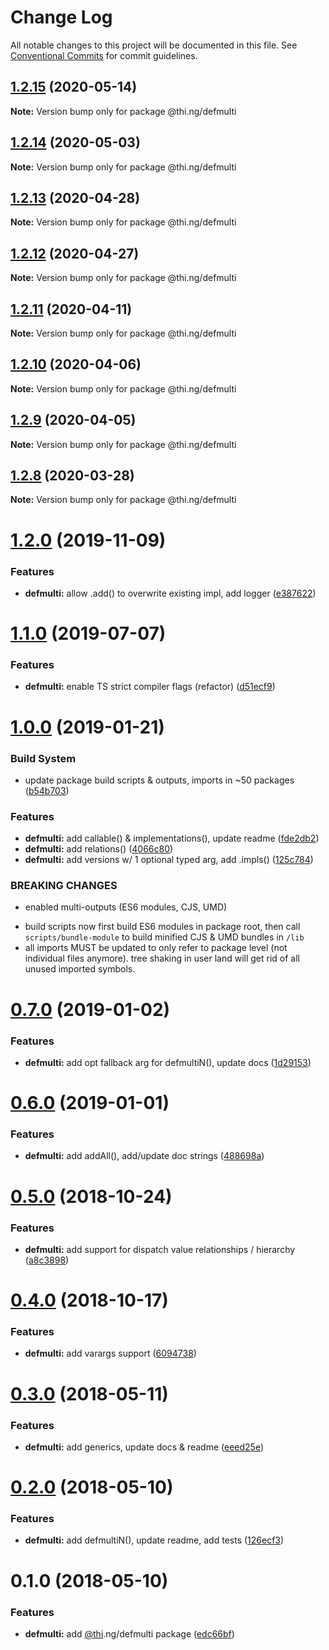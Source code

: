 # Change Log

All notable changes to this project will be documented in this file.
See [Conventional Commits](https://conventionalcommits.org) for commit guidelines.

## [1.2.15](https://github.com/thi-ng/umbrella/compare/@thi.ng/defmulti@1.2.14...@thi.ng/defmulti@1.2.15) (2020-05-14)

**Note:** Version bump only for package @thi.ng/defmulti





## [1.2.14](https://github.com/thi-ng/umbrella/compare/@thi.ng/defmulti@1.2.13...@thi.ng/defmulti@1.2.14) (2020-05-03)

**Note:** Version bump only for package @thi.ng/defmulti





## [1.2.13](https://github.com/thi-ng/umbrella/compare/@thi.ng/defmulti@1.2.12...@thi.ng/defmulti@1.2.13) (2020-04-28)

**Note:** Version bump only for package @thi.ng/defmulti





## [1.2.12](https://github.com/thi-ng/umbrella/compare/@thi.ng/defmulti@1.2.11...@thi.ng/defmulti@1.2.12) (2020-04-27)

**Note:** Version bump only for package @thi.ng/defmulti





## [1.2.11](https://github.com/thi-ng/umbrella/compare/@thi.ng/defmulti@1.2.10...@thi.ng/defmulti@1.2.11) (2020-04-11)

**Note:** Version bump only for package @thi.ng/defmulti





## [1.2.10](https://github.com/thi-ng/umbrella/compare/@thi.ng/defmulti@1.2.9...@thi.ng/defmulti@1.2.10) (2020-04-06)

**Note:** Version bump only for package @thi.ng/defmulti





## [1.2.9](https://github.com/thi-ng/umbrella/compare/@thi.ng/defmulti@1.2.8...@thi.ng/defmulti@1.2.9) (2020-04-05)

**Note:** Version bump only for package @thi.ng/defmulti





## [1.2.8](https://github.com/thi-ng/umbrella/compare/@thi.ng/defmulti@1.2.7...@thi.ng/defmulti@1.2.8) (2020-03-28)

**Note:** Version bump only for package @thi.ng/defmulti





# [1.2.0](https://github.com/thi-ng/umbrella/compare/@thi.ng/defmulti@1.1.4...@thi.ng/defmulti@1.2.0) (2019-11-09)

### Features

* **defmulti:** allow .add() to overwrite existing impl, add logger ([e387622](https://github.com/thi-ng/umbrella/commit/e387622d3ad44bc0df029c5ba641244dc12c6353))

# [1.1.0](https://github.com/thi-ng/umbrella/compare/@thi.ng/defmulti@1.0.9...@thi.ng/defmulti@1.1.0) (2019-07-07)

### Features

* **defmulti:** enable TS strict compiler flags (refactor) ([d51ecf9](https://github.com/thi-ng/umbrella/commit/d51ecf9))

# [1.0.0](https://github.com/thi-ng/umbrella/compare/@thi.ng/defmulti@0.7.0...@thi.ng/defmulti@1.0.0) (2019-01-21)

### Build System

* update package build scripts & outputs, imports in ~50 packages ([b54b703](https://github.com/thi-ng/umbrella/commit/b54b703))

### Features

* **defmulti:** add callable() & implementations(), update readme ([fde2db2](https://github.com/thi-ng/umbrella/commit/fde2db2))
* **defmulti:** add relations() ([4066c80](https://github.com/thi-ng/umbrella/commit/4066c80))
* **defmulti:** add versions w/ 1 optional typed arg, add .impls() ([125c784](https://github.com/thi-ng/umbrella/commit/125c784))

### BREAKING CHANGES

* enabled multi-outputs (ES6 modules, CJS, UMD)

- build scripts now first build ES6 modules in package root, then call
  `scripts/bundle-module` to build minified CJS & UMD bundles in `/lib`
- all imports MUST be updated to only refer to package level
  (not individual files anymore). tree shaking in user land will get rid of
  all unused imported symbols.

# [0.7.0](https://github.com/thi-ng/umbrella/compare/@thi.ng/defmulti@0.6.0...@thi.ng/defmulti@0.7.0) (2019-01-02)

### Features

* **defmulti:** add opt fallback arg for defmultiN(), update docs ([1d29153](https://github.com/thi-ng/umbrella/commit/1d29153))

# [0.6.0](https://github.com/thi-ng/umbrella/compare/@thi.ng/defmulti@0.5.1...@thi.ng/defmulti@0.6.0) (2019-01-01)

### Features

* **defmulti:** add addAll(), add/update doc strings ([488698a](https://github.com/thi-ng/umbrella/commit/488698a))

# [0.5.0](https://github.com/thi-ng/umbrella/compare/@thi.ng/defmulti@0.4.1...@thi.ng/defmulti@0.5.0) (2018-10-24)

### Features

* **defmulti:** add support for dispatch value relationships / hierarchy ([a8c3898](https://github.com/thi-ng/umbrella/commit/a8c3898))

# [0.4.0](https://github.com/thi-ng/umbrella/compare/@thi.ng/defmulti@0.3.11...@thi.ng/defmulti@0.4.0) (2018-10-17)

### Features

* **defmulti:** add varargs support ([6094738](https://github.com/thi-ng/umbrella/commit/6094738))

<a name="0.3.0"></a>
# [0.3.0](https://github.com/thi-ng/umbrella/compare/@thi.ng/defmulti@0.2.0...@thi.ng/defmulti@0.3.0) (2018-05-11)

### Features

* **defmulti:** add generics, update docs & readme ([eeed25e](https://github.com/thi-ng/umbrella/commit/eeed25e))

<a name="0.2.0"></a>
# [0.2.0](https://github.com/thi-ng/umbrella/compare/@thi.ng/defmulti@0.1.0...@thi.ng/defmulti@0.2.0) (2018-05-10)

### Features

* **defmulti:** add defmultiN(), update readme, add tests ([126ecf3](https://github.com/thi-ng/umbrella/commit/126ecf3))

<a name="0.1.0"></a>
# 0.1.0 (2018-05-10)

### Features

* **defmulti:** add [@thi](https://github.com/thi).ng/defmulti package ([edc66bf](https://github.com/thi-ng/umbrella/commit/edc66bf))
